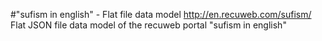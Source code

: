 #"sufism in english" - Flat file data model
http://en.recuweb.com/sufism/
Flat JSON file data model of the recuweb portal "sufism in english"
